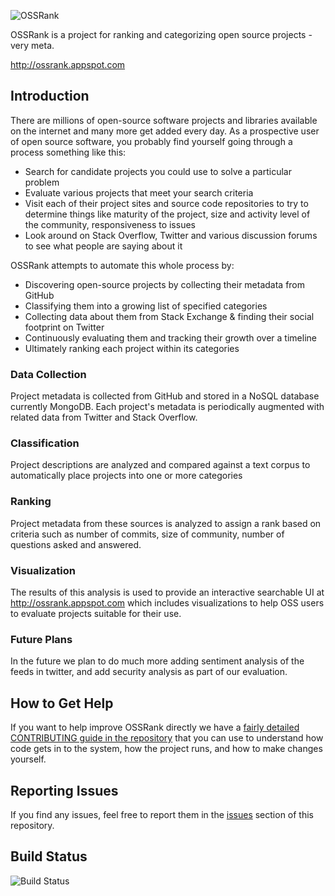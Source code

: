 ![OSSRank](OSSRank_logo.png)

OSSRank is a project for ranking and categorizing open source projects - very meta.

http://ossrank.appspot.com

## Introduction

There are millions of open-source software projects and libraries available on the internet and many more get added every day.
As a prospective user of open source software, you probably find yourself going through a process something like this:
* Search for candidate projects you could use to solve a particular problem
* Evaluate various projects that meet your search criteria
* Visit each of their project sites and source code repositories to try to determine things like maturity of the project, size and activity level of the community, responsiveness to issues
* Look around on Stack Overflow, Twitter and various discussion forums to see what people are saying about it

OSSRank attempts to automate this whole process by:
* Discovering open-source projects by collecting their metadata from GitHub
* Classifying them into a growing list of specified categories
* Collecting data about them from Stack Exchange & finding their social footprint on Twitter
* Continuously evaluating them and tracking their growth over a timeline
* Ultimately ranking each project within its categories

### Data Collection
Project metadata is collected from GitHub and stored in a NoSQL database currently MongoDB.  Each project's metadata is periodically augmented with related data from Twitter and Stack Overflow.

### Classification
Project descriptions are analyzed and compared against a text corpus to automatically place projects into one or more categories   

### Ranking
Project metadata from these sources is analyzed to assign a rank based on criteria such as number of commits, size of community, number of questions asked and answered.

### Visualization
The results of this analysis is used to provide an interactive searchable UI at http://ossrank.appspot.com which includes visualizations to help OSS users to evaluate projects suitable for their use.

### Future Plans
In the future we plan to do much more adding sentiment analysis of the feeds in twitter, and add security analysis as part of our evaluation.

## How to Get Help

If you want to help improve OSSRank directly we have a
[fairly detailed CONTRIBUTING guide in the repository][contrib] that you can
use to understand how code gets in to the system, how the project runs, and
how to make changes yourself.

## Reporting Issues

If you find any issues, feel free to report them in the [issues][issues] section of this repository.



[contrib]:      CONTRIBUTING.md
[license]:      LICENSE
[issues]:       https://github.com/dxc-technology/OSSRank/issues


## Build Status
![Build Status](https://travis-ci.org/theroys/OSSRank.svg?branch=master)
